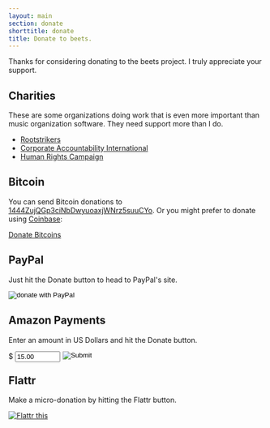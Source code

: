 ```yaml
---
layout: main
section: donate
shorttitle: donate
title: Donate to beets.
---
```

Thanks for considering donating to the beets project. I truly appreciate
your support.

## Charities

These are some organizations doing work that is even more important than music
organization software. They need support more than I do.

* <a href="http://www.rootstrikers.org/donate">Rootstrikers</a>
* <a href="http://www.stopcorporateabuse.org/">Corporate Accountability International</a>
* <a href="http://www.hrc.org/">Human Rights Campaign</a>

## Bitcoin

<!-- coinbase tip button -->
<div class="cb-tip-button" data-content-location="{{site.url}}" data-href="//www.coinbase.com/tip_buttons/show_tip" data-to-user-id="532ce1f562812e11390002e8"></div>
<script>!function(d,s,id) {var js,cjs=d.getElementsByTagName(s)[0],e=d.getElementById(id);if(e){return;}js=d.createElement(s);js.id=id;js.src="https://www.coinbase.com/assets/tips.js";cjs.parentNode.insertBefore(js,cjs);}(document, 'script', 'coinbase-tips');</script>

You can send Bitcoin donations to [1444ZujQGp3ciNbDwyuoaxjWNrz5suuCYo](bitcoin:1444ZujQGp3ciNbDwyuoaxjWNrz5suuCYo). Or you might prefer to donate using [Coinbase][]:

<a class="coinbase-button" data-code="6e3e345d83540da9fddb4473386af9b9" data-button-style="custom_large" href="https://coinbase.com/checkouts/6e3e345d83540da9fddb4473386af9b9">Donate Bitcoins</a><script src="https://coinbase.com/assets/button.js" type="text/javascript"></script>

[coinbase]: https://coinbase.com/

## PayPal

Just hit the Donate button to head to PayPal's site.

<p>
    <form action="https://www.paypal.com/cgi-bin/webscr" method="post">
    <input type="hidden" name="cmd" value="_s-xclick">
    <input type="hidden" name="hosted_button_id" value="9ZTENSNB64QFA">
    <input type="image"
    src="https://www.paypal.com/en_US/i/btn/btn_donate_SM.gif" border="0"
    name="submit" alt="donate with PayPal">
    </form>
</p>

## Amazon Payments

Enter an amount in US Dollars and hit the Donate button.

<p>
    <form action="https://authorize.payments.amazon.com/pba/paypipeline" method="post">
    <input type="hidden" name="immediateReturn" value="1" >
    <input type="hidden" name="collectShippingAddress" value="0" >
    <input type="hidden" name="signature" value="rn5nelYiDspySiAMnBATTKrUPqb45pkgaExQK6Z5eSU=" >
    <input type="hidden" name="isDonationWidget" value="1" >
    <input type="hidden" name="signatureVersion" value="2" >
    <input type="hidden" name="signatureMethod" value="HmacSHA256" >
    <input type="hidden" name="description" value="donate for beets" >
    <input type="hidden" name="amazonPaymentsAccountId" value="GIRNDYHCRNRJ434PD69MI69DBLVZ7S749KQX7N" >
    <input type="hidden" name="accessKey" value="11SEM03K88SD016FS1G2" >
    <input type="hidden" name="cobrandingStyle" value="logo" >
    <input type="hidden" name="processImmediate" value="1" >
    <input type="hidden" name="returnUrl" value="{{site.url}}/" >
    <div style = "margin: 0 5px 0 0; float: left;">
    $ <input type="text" name="amount" size="8" value="15.00">
    </div>
    <input type="image" src="http://g-ecx.images-amazon.com/images/G/01/asp/golden_small_donate_withlogo_whitebg.gif" border="0">
    </form>
</p>

## Flattr

Make a micro-donation by hitting the Flattr button.

<p>
    <a class="FlattrButton" style="display:none;" href="{{site.url}}/"></a>
    <noscript>
    <a href="http://flattr.com/thing/139913/beets" target="_blank">
    <img src="http://api.flattr.com/button/flattr-badge-large.png" alt="Flattr this" title="Flattr this" border="0" />
    </a>
    </noscript>
</p>
